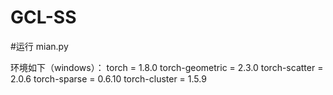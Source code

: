 # GCL-SS
#运行  mian.py


环境如下（windows）：
torch = 1.8.0
torch-geometric = 2.3.0
torch-scatter = 2.0.6
torch-sparse = 0.6.10
torch-cluster = 1.5.9
